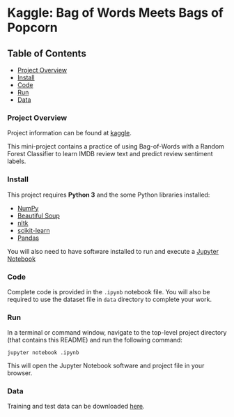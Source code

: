 # Kaggle: Bag of Words Meets Bags of Popcorn


## Table of Contents  
- [Project Overview](#project-overview)
- [Install](#install)
- [Code](#code)
- [Run](#run)
- [Data](#data)


### <a name="project-overview"></a>Project Overview

Project information can be found at [kaggle](https://www.kaggle.com/c/word2vec-nlp-tutorial).

This mini-project contains a practice of using Bag-of-Words with a Random Forest Classifier to learn IMDB review text and predict review sentiment labels.


### <a name="install"></a>Install

This project requires **Python 3** and the some Python libraries installed:

- [NumPy](http://www.numpy.org/)
- [Beautiful Soup](https://www.crummy.com/software/BeautifulSoup/)
- [nltk](http://www.nltk.org/)
- [scikit-learn](http://scikit-learn.org/stable/)
- [Pandas](https://pandas.pydata.org/)

You will also need to have software installed to run and execute a [Jupyter Notebook](http://jupyter.org/)
 


### <a name="code"></a>Code

Complete code is provided in the `.ipynb` notebook file. You will also be required to use the dataset file in `data` directory to complete your work.


### <a name="run"></a>Run

In a terminal or command window, navigate to the top-level project directory (that contains this README) and run the following command:

```jupyter notebook .ipynb```

This will open the Jupyter Notebook software and project file in your browser.


### <a name='data'></a>Data

Training and test data can be downloaded [here](https://www.kaggle.com/c/word2vec-nlp-tutorial/data).

